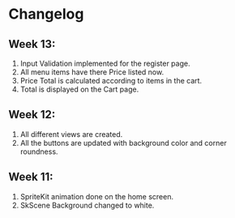 # Changelog

## Week 13:
1. Input Validation implemented for the register page.
2. All menu items have there Price listed now.
3. Price Total is calculated according to items in the cart.
4. Total is displayed on the Cart page.

## Week 12:
1. All different views are created.
2. All the buttons are  updated with background color and corner roundness.

## Week 11:
1. SpriteKit animation done on the home screen.
2. SkScene Background changed to white.
